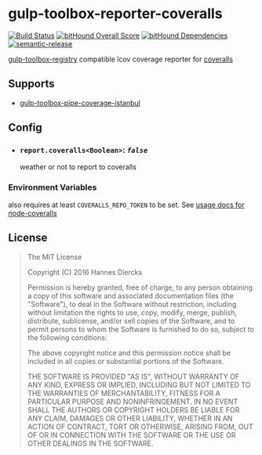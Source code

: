 gulp-toolbox-reporter-coveralls
===============================

[![Build Status](https://travis-ci.org/Xiphe/gulp-toolbox-reporter-coveralls.svg?branch=master)](https://travis-ci.org/Xiphe/gulp-toolbox-reporter-coveralls)
[![bitHound Overall Score](https://www.bithound.io/github/Xiphe/gulp-toolbox-reporter-coveralls/badges/score.svg)](https://www.bithound.io/github/Xiphe/gulp-toolbox-reporter-coveralls)
[![bitHound Dependencies](https://www.bithound.io/github/Xiphe/gulp-toolbox-reporter-coveralls/badges/dependencies.svg)](https://www.bithound.io/github/Xiphe/gulp-toolbox-reporter-coveralls/master/dependencies/npm)
[![semantic-release](https://img.shields.io/badge/%20%20%F0%9F%93%A6%F0%9F%9A%80-semantic--release-e10079.svg)](https://github.com/semantic-release/semantic-release)

[gulp-toolbox-registry](https://github.com/Xiphe/gulp-toolbox-registry) compatible 
lcov coverage reporter for [coveralls](https://coveralls.io/)


Supports
--------

 - [gulp-toolbox-pipe-coverage-istanbul](https://github.com/Xiphe/gulp-toolbox-pipe-coverage-istanbul)


Config
------

  - ### `report.coveralls<Boolean>`: _`false`_

    weather or not to report to coveralls


### Environment Variables

also requires at least `COVERALLS_REPO_TOKEN` to be set.
See [usage docs for node-coveralls](https://github.com/nickmerwin/node-coveralls#usage)


License
-------

> The MIT License
> 
> Copyright (C) 2016 Hannes Diercks
> 
> Permission is hereby granted, free of charge, to any person obtaining a copy of
> this software and associated documentation files (the "Software"), to deal in
> the Software without restriction, including without limitation the rights to
> use, copy, modify, merge, publish, distribute, sublicense, and/or sell copies
> of the Software, and to permit persons to whom the Software is furnished to do
> so, subject to the following conditions:
> 
> The above copyright notice and this permission notice shall be included in all
> copies or substantial portions of the Software.
> 
> THE SOFTWARE IS PROVIDED "AS IS", WITHOUT WARRANTY OF ANY KIND, EXPRESS OR
> IMPLIED, INCLUDING BUT NOT LIMITED TO THE WARRANTIES OF MERCHANTABILITY, FITNESS
> FOR A PARTICULAR PURPOSE AND NONINFRINGEMENT. IN NO EVENT SHALL THE AUTHORS OR
> COPYRIGHT HOLDERS BE LIABLE FOR ANY CLAIM, DAMAGES OR OTHER LIABILITY, WHETHER
> IN AN ACTION OF CONTRACT, TORT OR OTHERWISE, ARISING FROM, OUT OF OR IN
> CONNECTION WITH THE SOFTWARE OR THE USE OR OTHER DEALINGS IN THE SOFTWARE.
